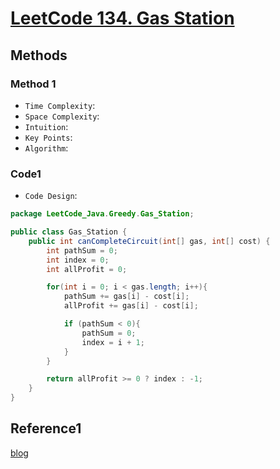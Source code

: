 # [LeetCode 134. Gas Station](https://leetcode-cn.com/problems/gas-station/)

## Methods

### Method 1

* `Time Complexity`:
* `Space Complexity`:
* `Intuition`:
* `Key Points`:
* `Algorithm`:

### Code1

* `Code Design`:

```Java
package LeetCode_Java.Greedy.Gas_Station;

public class Gas_Station {
    public int canCompleteCircuit(int[] gas, int[] cost) {
        int pathSum = 0;
        int index = 0;
        int allProfit = 0;

        for(int i = 0; i < gas.length; i++){
            pathSum += gas[i] - cost[i];
            allProfit += gas[i] - cost[i];

            if (pathSum < 0){
                pathSum = 0;
                index = i + 1;
            }
        }

        return allProfit >= 0 ? index : -1;
    }
}

```

## Reference1

[blog](https://www.cnblogs.com/yuzhangcmu/p/4179228.html)